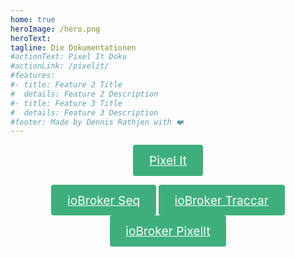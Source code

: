 ```yaml
---
home: true
heroImage: /hero.png
heroText: 
tagline: Die Dokumentationen
#actionText: Pixel It Doku
#actionLink: /pixelit/
#features:
#- title: Feature 2 Title
#  details: Feature 2 Description
#- title: Feature 3 Title
#  details: Feature 3 Description
#footer: Made by Dennis Rathjen with ❤️
---
```

<style>
    .mybutton {
        display: inline-block;
        font-size: 1.2rem;
        color: #fff;
        background-color: #3eaf7c;
        padding: 0.8rem 1.6rem;
        border-radius: 4px;
    }
        .mybutton:hover {
        filter: brightness(110%);
        }
</style>

<p style="text-align:center">    
    <a href="/pixelit/" class="mybutton">
        Pixel It
    </a>  
</p>

<p style="text-align:center">
    <a href="/ioBroker_seq" class="mybutton">
        ioBroker Seq
    </a>  
    <a href="/ioBroker_traccar" class="mybutton">
        ioBroker Traccar
    </a>  
     <a href="/ioBroker_pixelit" class="mybutton">
        ioBroker PixelIt
    </a> 
</p>